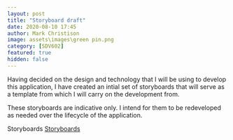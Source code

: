 ```yaml
---
layout: post
title: "Storyboard draft"
date: 2020-08-10 17:45
author: Mark Christison
image: assets\images\green pin.png
category: [SDV602]
featured: true
hidden: false
---
```


Having decided on the design and technology that I will be using to develop this application, I have created an intial set of storyboards that will serve as a template from which I will carry on the development from.

These storyboards are indicative only. I intend for them to be redeveloped as needed over the lifecycle of the application.

<object data="/assets/docs/storyboards-v1.pdf" type="application/pdf" width="100%" height="800px">
<p>Storyboards <a href="assets/docs/storyboards-v1.pdf">Storyboards</a></p>
